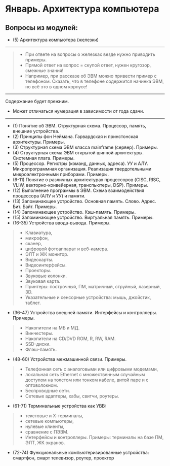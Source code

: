 # Январь. Архитектура компьютера

## Вопросы из модулей:

* (5) Архитектура компьютера (железки)

***

> - При ответе на вопросы о железках везде нужно приводить примеры. 
> - Прямой ответ на вопрос = скупой ответ, нужен кругозор, смежные знания!
> - Например, при рассказе об ЭВМ можно привести пример с телефоном. Сказать, что в телефоне содержится начинка ЭВМ, но всё это в одном корпусе!

***

Содержание будет прежним.
- Может отличаться нумерация в зависимости от года сдачи.

***
* (1) Понятие об ЭВМ. Структурная схема. Процессор, память, внешние устройства.  
* (2) Принципы фон Неймана. Гарвардская и принстонская архитектуры. Примеры.  
* (3) Структурная схема ЭВМ класса mainframe (сервер). Примеры.  
* (4) Структурная схема ЭВМ открытой шинной архитектуры. Системная плата. Примеры.  
* (5) Процессор. Регистры (команд, данных, адреса). УУ и АЛУ. Микропрограммная организация. Реализация твердотельными микроэлектронными приборами. Примеры.  
* (6-11) Понятие о различных архитектурах процессоров (CISC, RISC, VLIW, векторно-конвейерная, транспьютеры, DSP). Примеры.  
* (12) Выполнение программы в ЭВМ. Схема взаимодействия процессора (АЛУ и УУ) и памяти.  
* (13) Запоминающее устройство. Основная память. Слово. Адрес. Бит. Байт. Примеры.  
* (14) Запоминающее устройство. Кэш-память. Примеры.  
* (15) Запоминающее устройство. Виртуальная память. Примеры.  
* (16-35) Устройства ввода-вывода. Примеры.

> - Клавиатура,
> - микрофон,
> - сканер, 
> - цифровой фотоаппарат и веб-камера. 
> - ЭЛТ и ЖК монитор. 
> - Видеокарты. 
> - Видеоинтерфейсы. 
> - Проекторы. 
> - Звуковые колонки. 
> - Звуковая карта.
> - Принтеры: построчный, ПМ, матричный, струйный, лазерный, 3D.  
> - Указательные и сенсорные устройства: мышь, джойстик, таблет.  

* (36-47) Устройства внешней памяти. Интерфейсы и контроллеры. Примеры.

> - Накопители на МБ и МД.
> - Винчестеры.
> - Накопители на CD/DVD ROM, R, RW, RAM. 
> - SSD-диски. 
> - Флэш-память.  

* (48-60) Устройства межмашинной связи. Примеры.
> - Телефонная сеть с аналоговыми или цифровыми модемами,
> - локальная сеть Ethernet с множественным случайным доступом на толстом или тонком кабеле, витой паре и с оптоволокном.
> - Беспроводные сети. 
> - Сетевые адаптеры, хабы, свитчи, роутеры.  


* (61-71) Терминальные устройства как УВВ: 
> - текстовые и Х-терминалы, 
> - сетевые компьютеры, 
> - нулевые клиенты, 
> - сравнение с ПЭВМ. 
> - Интерфейсы и контроллеры. Примеры: терминалы на базе ПМ, ЭЛТ, ЖК экранов.  

* (72-74) Функциональные компьютеризированные устройства: смартфон, смарт телевизор, роутер, проектор
